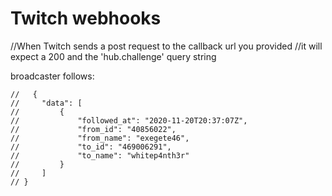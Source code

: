 # Twitch webhooks

//When Twitch sends a post request to the callback url you provided
//it will expect a 200 and the 'hub.challenge' query string


broadcaster follows:

    //   {
    //     "data": [
    //         {
    //             "followed_at": "2020-11-20T20:37:07Z",
    //             "from_id": "40856022",
    //             "from_name": "exegete46",
    //             "to_id": "469006291",
    //             "to_name": "whitep4nth3r"
    //         }
    //     ]
    // }
